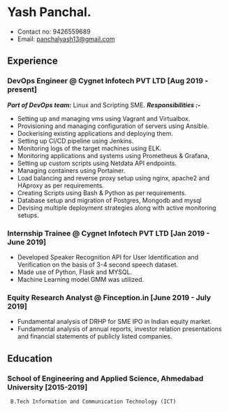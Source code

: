 # Yash Panchal.
  * Contact no: 9426559689   
  * Email: panchalyash13@gmail.com

## Experience

### DevOps Engineer @ Cygnet Infotech PVT LTD [Aug 2019 - present]
***Part of DevOps team:*** Linux and Scripting SME.
***Responsibilities :-***
* Setting up and managing vms using Vagrant and Virtualbox.
* Provisioning and managing configuration of servers using Ansible.
* Dockerising existing applications and deploying them.
* Setting up CI/CD pipeline using Jenkins.
* Monitoring logs of the target machines using ELK.
* Monitoring applications and systems using Prometheus & Grafana,
* Setting up custom scripts using Netdata API endpoints.
* Managing containers using Portainer.
* Load balancing and reverse proxy setup using nginx, apache2 and HAproxy as per requirements.
* Creating Scripts using Bash & Python as per requirements.
* Database setup and migration of Postgres, Mongodb and mysql
* Devising multiple deployment strategies along with active monitoring setups.
 
### Internship Trainee @ Cygnet Infotech PVT LTD [Jan 2019 - June 2019]
 * Developed Speaker Recognition API for User Identification and Verification on the basis of 3-4 second speech dataset.
 * Made use of Python, Flask and MYSQL.
 * Machine Learning model GMM was utilized.
    

### Equity Research Analyst @ Finception.in [June 2019 - July 2019]
 * Fundamental analysis of DRHP for SME IPO in Indian equity market.
 * Fundamental analysis of annual reports, investor relation presentations and financial statements of publicly listed companies.

## Education

### School of Engineering and Applied Science, Ahmedabad University [2015-2019]
     B.Tech Information and Communication Technology (ICT)  
